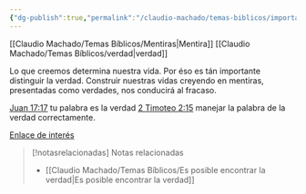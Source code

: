```yaml
---
{"dg-publish":true,"permalink":"/claudio-machado/temas-biblicos/importancia-de-distinguir-la-verdad/"}
---
```


[[Claudio Machado/Temas Bíblicos/Mentiras\|Mentira]]
[[Claudio Machado/Temas Bíblicos/verdad\|verdad]]

Lo que creemos determina nuestra vida. Por éso es tán importante distinguir la verdad. Construir nuestras vidas creyendo en mentiras, presentadas como verdades, nos conducirá al fracaso.

[Juan 17:17](https://wol.jw.org/es/wol/bc/r4/lp-s/1965841/8/0) tu palabra es la verdad 
[2 Timoteo 2:15](https://wol.jw.org/es/wol/bc/r4/lp-s/1973243/4/0) manejar la palabra de la verdad correctamente.

[Enlace de interés](https://wol.jw.org/es/wol/d/r4/lp-s/2024481)



> [!notasrelacionadas] Notas relacionadas
> - [[Claudio Machado/Temas Bíblicos/Es posible encontrar la verdad\|Es posible encontrar la verdad]]



